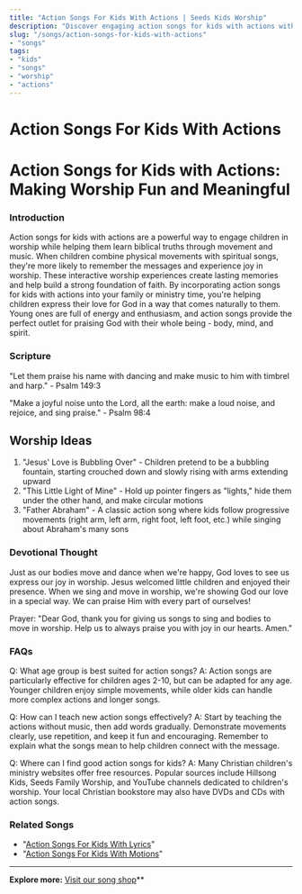```yaml
---
title: "Action Songs For Kids With Actions | Seeds Kids Worship"
description: "Discover engaging action songs for kids with actions with easy motions and biblical lessons. Perfect for children's worship, Sunday school, and family devotions."
slug: "/songs/action-songs-for-kids-with-actions"
- "songs"
tags:
- "kids"
- "songs"
- "worship"
- "actions"
---
```


# Action Songs For Kids With Actions

# Action Songs for Kids with Actions: Making Worship Fun and Meaningful

### Introduction
Action songs for kids with actions are a powerful way to engage children in worship while helping them learn biblical truths through movement and music. When children combine physical movements with spiritual songs, they're more likely to remember the messages and experience joy in worship. These interactive worship experiences create lasting memories and help build a strong foundation of faith. By incorporating action songs for kids with actions into your family or ministry time, you're helping children express their love for God in a way that comes naturally to them. Young ones are full of energy and enthusiasm, and action songs provide the perfect outlet for praising God with their whole being - body, mind, and spirit.

### Scripture
"Let them praise his name with dancing and make music to him with timbrel and harp." - Psalm 149:3

"Make a joyful noise unto the Lord, all the earth: make a loud noise, and rejoice, and sing praise." - Psalm 98:4

## Worship Ideas
1. "Jesus' Love is Bubbling Over" - Children pretend to be a bubbling fountain, starting crouched down and slowly rising with arms extending upward
2. "This Little Light of Mine" - Hold up pointer fingers as "lights," hide them under the other hand, and make circular motions
3. "Father Abraham" - A classic action song where kids follow progressive movements (right arm, left arm, right foot, left foot, etc.) while singing about Abraham's many sons

### Devotional Thought
Just as our bodies move and dance when we're happy, God loves to see us express our joy in worship. Jesus welcomed little children and enjoyed their presence. When we sing and move in worship, we're showing God our love in a special way. We can praise Him with every part of ourselves!

Prayer: "Dear God, thank you for giving us songs to sing and bodies to move in worship. Help us to always praise you with joy in our hearts. Amen."

### FAQs
Q: What age group is best suited for action songs?
A: Action songs are particularly effective for children ages 2-10, but can be adapted for any age. Younger children enjoy simple movements, while older kids can handle more complex actions and longer songs.

Q: How can I teach new action songs effectively?
A: Start by teaching the actions without music, then add words gradually. Demonstrate movements clearly, use repetition, and keep it fun and encouraging. Remember to explain what the songs mean to help children connect with the message.

Q: Where can I find good action songs for kids?
A: Many Christian children's ministry websites offer free resources. Popular sources include Hillsong Kids, Seeds Family Worship, and YouTube channels dedicated to children's worship. Your local Christian bookstore may also have DVDs and CDs with action songs.

### Related Songs

- "[Action Songs For Kids With Lyrics](/songs/action-songs-for-kids-with-lyrics/)"
- "[Action Songs For Kids With Motions](/songs/action-songs-for-kids-with-motions/)"

---

**Explore more:** [Visit our song shop](https://seedskidsworship.com/shop)**

<!-- Schema Markup -->
<script type="application/ld+json">
{
  "@context": "https://schema.org",
  "@type": "MusicRecording",
  "name": "Action Songs For Kids With Actions",
  "byArtist": {
    "@type": "MusicGroup",
    "name": "Seeds Kids Worship"
  },
  "isFamilyFriendly": true,
  "url": "https://seedskidsworship.com/songs/action-songs-for-kids-with-actions/"
}
</script>